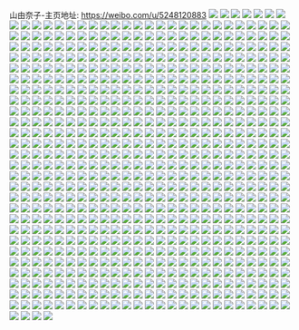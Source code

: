 山由奈子-主页地址: https://weibo.com/u/5248120883 
![](https://wx4.sinaimg.cn/mw2000/005JazZ1ly1h9ky0g93qqj30u0140wji.jpg) 
![](https://wx4.sinaimg.cn/mw2000/005JazZ1ly1h9ky0glgu5j30u014043v.jpg) 
![](https://wx4.sinaimg.cn/mw2000/005JazZ1ly1h9ky0gy01tj30u014043t.jpg) 
![](https://wx4.sinaimg.cn/mw2000/005JazZ1ly1h9ky0h9q0xj30u0140443.jpg) 
![](https://wx4.sinaimg.cn/mw2000/005JazZ1ly1h9ky1g6m5ej30u0140qad.jpg) 
![](https://wx4.sinaimg.cn/mw2000/005JazZ1ly1h9ky0hk5vwj30u01400y1.jpg) 
![](https://wx4.sinaimg.cn/mw2000/005JazZ1ly1h8ucn2ixidj31o02804qp.jpg) 
![](https://wx4.sinaimg.cn/mw2000/005JazZ1ly1h8ucn3jyymj31o02804qp.jpg) 
![](https://wx4.sinaimg.cn/mw2000/005JazZ1ly1h8ucn4jfikj32dc35s1ky.jpg) 
![](https://wx4.sinaimg.cn/mw2000/005JazZ1ly1h8ucn19tj1j31o02807wh.jpg) 
![](https://wx4.sinaimg.cn/mw2000/005JazZ1ly1h7vtlhl1nlj30u0140jzs.jpg) 
![](https://wx4.sinaimg.cn/mw2000/005JazZ1ly1h6veen3gpmj32c02c0u10.jpg) 
![](https://wx4.sinaimg.cn/mw2000/005JazZ1ly1h6veeocngnj31sc1scwjt.jpg) 
![](https://wx4.sinaimg.cn/mw2000/005JazZ1ly1h6veekq58pj32c0391e83.jpg) 
![](https://wx4.sinaimg.cn/mw2000/005JazZ1ly1h6veeox357j3231231qcw.jpg) 
![](https://wx4.sinaimg.cn/mw2000/005JazZ1ly1h6veet490tj32c03407wk.jpg) 
![](https://wx4.sinaimg.cn/mw2000/005JazZ1ly1h6veepehl0j31400u0n17.jpg) 
![](https://wx4.sinaimg.cn/mw2000/005JazZ1ly1h6veepw8tmj31400u00wo.jpg) 
![](https://wx4.sinaimg.cn/mw2000/005JazZ1ly1h6veer61lcj31sc1scnpd.jpg) 
![](https://wx4.sinaimg.cn/mw2000/005JazZ1ly1h6veers7ioj31sc1sc49e.jpg) 
![](https://wx4.sinaimg.cn/mw2000/005JazZ1ly1h61at8m218j30ku0rsjw1.jpg) 
![](https://wx4.sinaimg.cn/mw2000/005JazZ1ly1h61atae998j30ku0rsaem.jpg) 
![](https://wx4.sinaimg.cn/mw2000/005JazZ1ly1h61at2mz1qj30ku0rsmxn.jpg) 
![](https://wx4.sinaimg.cn/mw2000/005JazZ1ly1h61atctoitj30ku0rsq3d.jpg) 
![](https://wx4.sinaimg.cn/mw2000/005JazZ1ly1h5pr3wzgfrj31o0280kjl.jpg) 
![](https://wx4.sinaimg.cn/mw2000/005JazZ1ly1h5pr3v829cj31or1tutta.jpg) 
![](https://wx4.sinaimg.cn/mw2000/005JazZ1ly1h5bvmxr9whj30u01400z7.jpg) 
![](https://wx4.sinaimg.cn/mw2000/005JazZ1ly1h5bvmy6h9nj30u01400yn.jpg) 
![](https://wx4.sinaimg.cn/mw2000/005JazZ1ly1h5bvmyhfx7j30u0140teh.jpg) 
![](https://wx4.sinaimg.cn/mw2000/005JazZ1ly1h5bvmyv5ogj30u0140wky.jpg) 
![](https://wx4.sinaimg.cn/mw2000/005JazZ1ly1h5bvmzcfxvj30u0140dn5.jpg) 
![](https://wx4.sinaimg.cn/mw2000/005JazZ1ly1h5bvmzo6d4j30u0140tfy.jpg) 
![](https://wx4.sinaimg.cn/mw2000/005JazZ1ly1h5bvmzxh43j30u01400z4.jpg) 
![](https://wx4.sinaimg.cn/mw2000/005JazZ1ly1h5bvn08jf8j30u014044l.jpg) 
![](https://wx4.sinaimg.cn/mw2000/005JazZ1ly1h5bvmxd3r6j30u0140ter.jpg) 
![](https://wx4.sinaimg.cn/mw2000/005JazZ1ly1h54mkhkivzj30u0140tib.jpg) 
![](https://wx4.sinaimg.cn/mw2000/005JazZ1ly1h54mkh5wr2j30u014048f.jpg) 
![](https://wx4.sinaimg.cn/mw2000/005JazZ1ly1h54mki4htvj30u0140k1v.jpg) 
![](https://wx4.sinaimg.cn/mw2000/005JazZ1ly1h4ttx88n4jj30ku0rsdne.jpg) 
![](https://wx4.sinaimg.cn/mw2000/005JazZ1ly1h4ttx8k7gzj30ku0rs7bl.jpg) 
![](https://wx4.sinaimg.cn/mw2000/005JazZ1ly1h4ttx8ukauj30ku0rsn4f.jpg) 
![](https://wx4.sinaimg.cn/mw2000/005JazZ1ly1h4ttx97i2kj30ku0rs100.jpg) 
![](https://wx4.sinaimg.cn/mw2000/005JazZ1ly1h42aatrydbj30u0140tjx.jpg) 
![](https://wx4.sinaimg.cn/mw2000/005JazZ1ly1h42aat1w85j30u013s7f1.jpg) 
![](https://wx4.sinaimg.cn/mw2000/005JazZ1ly1h42aaue596j30u013rdt3.jpg) 
![](https://wx4.sinaimg.cn/mw2000/005JazZ1ly1h42aav370cj30u013r17e.jpg) 
![](https://wx4.sinaimg.cn/mw2000/005JazZ1ly1h3mjfpp551j30u0140jwm.jpg) 
![](https://wx4.sinaimg.cn/mw2000/005JazZ1ly1h3mjfq1177j30u0140gqn.jpg) 
![](https://wx4.sinaimg.cn/mw2000/005JazZ1ly1h3mjfqel5vj30u0140tfs.jpg) 
![](https://wx4.sinaimg.cn/mw2000/005JazZ1ly1h3mjfqpvr7j30u0140q9g.jpg) 
![](https://wx4.sinaimg.cn/mw2000/005JazZ1ly1h3mjfr2h4hj30u0140q9t.jpg) 
![](https://wx4.sinaimg.cn/mw2000/005JazZ1ly1h3mjfrg6gij30u01407az.jpg) 
![](https://wx4.sinaimg.cn/mw2000/005JazZ1ly1h3mjfpcwr0j30u0140jy6.jpg) 
![](https://wx4.sinaimg.cn/mw2000/005JazZ1ly1h3mjfrruyej30u0140jxz.jpg) 
![](https://wx4.sinaimg.cn/mw2000/005JazZ1ly1h3mjfs5ww4j30u0140jyx.jpg) 
![](https://wx4.sinaimg.cn/mw2000/005JazZ1ly1h3af5520bqj32c0340kjl.jpg) 
![](https://wx4.sinaimg.cn/mw2000/005JazZ1ly1h3af565ctzj32c0340npd.jpg) 
![](https://wx4.sinaimg.cn/mw2000/005JazZ1ly1h2uf4nb7sgj30wi1fgwmw.jpg) 
![](https://wx4.sinaimg.cn/mw2000/005JazZ1ly1h2uf4m1pvmj30wi1fo119.jpg) 
![](https://wx4.sinaimg.cn/mw2000/005JazZ1ly1h2nxxd8l0vj30u014048e.jpg) 
![](https://wx4.sinaimg.cn/mw2000/005JazZ1ly1h2hdfpi5f3j31o0280kjl.jpg) 
![](https://wx4.sinaimg.cn/mw2000/005JazZ1ly1h2hdft5evsj31o02801kx.jpg) 
![](https://wx4.sinaimg.cn/mw2000/005JazZ1ly1h2hdfl3g5nj31mh24anpd.jpg) 
![](https://wx4.sinaimg.cn/mw2000/005JazZ1ly1h2hdfyup57j31nk22ne81.jpg) 
![](https://wx4.sinaimg.cn/mw2000/005JazZ1ly1h21d1qug2tj328d1xq7wh.jpg) 
![](https://wx4.sinaimg.cn/mw2000/005JazZ1ly1h21d1ru81aj328c1jshdk.jpg) 
![](https://wx4.sinaimg.cn/mw2000/005JazZ1ly1h1svdzb3jwj31o02804qp.jpg) 
![](https://wx4.sinaimg.cn/mw2000/005JazZ1ly1h1svdrxz8ij31o02807wh.jpg) 
![](https://wx4.sinaimg.cn/mw2000/005JazZ1ly1h1svdu7booj31o02807wh.jpg) 
![](https://wx4.sinaimg.cn/mw2000/005JazZ1ly1h1svdtbwogj31o02807wh.jpg) 
![](https://wx4.sinaimg.cn/mw2000/005JazZ1ly1h1svdpz114j31o02807wh.jpg) 
![](https://wx4.sinaimg.cn/mw2000/005JazZ1ly1h1svdvdlwkj31o02807wh.jpg) 
![](https://wx4.sinaimg.cn/mw2000/005JazZ1ly1h1svdwx49tj31o02801kx.jpg) 
![](https://wx4.sinaimg.cn/mw2000/005JazZ1ly1h1svdy7tcgj31o02807wh.jpg) 
![](https://wx4.sinaimg.cn/mw2000/005JazZ1ly1h1sve0ppo2j31o02807wh.jpg) 
![](https://wx4.sinaimg.cn/mw2000/005JazZ1ly1h1r0aolyscj30u0140dos.jpg) 
![](https://wx4.sinaimg.cn/mw2000/005JazZ1ly1h1r0anrbxlj31hc0u0k4f.jpg) 
![](https://wx4.sinaimg.cn/mw2000/005JazZ1ly1h1mdt3tx3oj312t0zjq8w.jpg) 
![](https://wx4.sinaimg.cn/mw2000/005JazZ1ly1h10dkzcgxuj30ku0rsjvt.jpg) 
![](https://wx4.sinaimg.cn/mw2000/005JazZ1ly1h10dkzql5dj30ku0rsn1f.jpg) 
![](https://wx4.sinaimg.cn/mw2000/005JazZ1ly1h10dkyovnvj30ku0rsgq6.jpg) 
![](https://wx4.sinaimg.cn/mw2000/005JazZ1ly1h10dl0bruaj30ku0rsgpr.jpg) 
![](https://wx4.sinaimg.cn/mw2000/005JazZ1ly1h10dl0opjgj30ku0rsjv4.jpg) 
![](https://wx4.sinaimg.cn/mw2000/005JazZ1ly1h10dl12g9jj30ku0rsaec.jpg) 
![](https://wx4.sinaimg.cn/mw2000/005JazZ1ly1h04x239ic5j31400u00w3.jpg) 
![](https://wx4.sinaimg.cn/mw2000/005JazZ1ly1h04x254r46j30u00uogpl.jpg) 
![](https://wx4.sinaimg.cn/mw2000/005JazZ1ly1h04x25f1z6j30u00u0768.jpg) 
![](https://wx4.sinaimg.cn/mw2000/005JazZ1ly1h04x24p6w9j31400u00y8.jpg) 
![](https://wx4.sinaimg.cn/mw2000/005JazZ1ly1h04x25xoigj30u0134q80.jpg) 
![](https://wx4.sinaimg.cn/mw2000/005JazZ1ly1h04x22rlh0j313y0u0450.jpg) 
![](https://wx4.sinaimg.cn/mw2000/005JazZ1ly1gzrc1fih8sj31o02801kx.jpg) 
![](https://wx4.sinaimg.cn/mw2000/005JazZ1ly1gzrc1h32yqj31o02801kx.jpg) 
![](https://wx4.sinaimg.cn/mw2000/005JazZ1ly1gzkh1bgdwsj31o0280b29.jpg) 
![](https://wx4.sinaimg.cn/mw2000/005JazZ1ly1gzczgkbabrj31o0280e81.jpg) 
![](https://wx4.sinaimg.cn/mw2000/005JazZ1ly1gzczglyu9aj31o02807wh.jpg) 
![](https://wx4.sinaimg.cn/mw2000/005JazZ1ly1gzczgn8vbcj31o0280e81.jpg) 
![](https://wx4.sinaimg.cn/mw2000/005JazZ1ly1gzczgpbymuj31o02801ky.jpg) 
![](https://wx4.sinaimg.cn/mw2000/005JazZ1ly1gzczgh80qmj32801o01ky.jpg) 
![](https://wx4.sinaimg.cn/mw2000/005JazZ1ly1gzczgqs471j31o0280e82.jpg) 
![](https://wx4.sinaimg.cn/mw2000/005JazZ1ly1gz9wo8e42vj31o0280b29.jpg) 
![](https://wx4.sinaimg.cn/mw2000/005JazZ1ly1gz6fsv3tdqj32c02c01ky.jpg) 
![](https://wx4.sinaimg.cn/mw2000/005JazZ1ly1gz6fswjphnj31o0280e81.jpg) 
![](https://wx4.sinaimg.cn/mw2000/005JazZ1ly1gz6fsu0qtyj33402c0b2b.jpg) 
![](https://wx4.sinaimg.cn/mw2000/005JazZ1ly1gz6fsxp3jwj32c03401l0.jpg) 
![](https://wx4.sinaimg.cn/mw2000/005JazZ1ly1gz3qik8rr2j31g11xd1kx.jpg) 
![](https://wx4.sinaimg.cn/mw2000/005JazZ1ly1gyy8die8foj30ku0rswn5.jpg) 
![](https://wx4.sinaimg.cn/mw2000/005JazZ1ly1gyy8dinvj6j30ku0rs11i.jpg) 
![](https://wx4.sinaimg.cn/mw2000/005JazZ1ly1gyibsc7tlmj31o01o0njm.jpg) 
![](https://wx4.sinaimg.cn/mw2000/005JazZ1ly1gyibsbcc4bj31o01o0ked.jpg) 
![](https://wx4.sinaimg.cn/mw2000/005JazZ1ly1gycgbsdiygj31o0280e81.jpg) 
![](https://wx4.sinaimg.cn/mw2000/005JazZ1ly1gycgbsyp9qj31o0280e81.jpg) 
![](https://wx4.sinaimg.cn/mw2000/005JazZ1ly1gycgbuvbljj31o0280hdt.jpg) 
![](https://wx4.sinaimg.cn/mw2000/005JazZ1ly1gycgbtm3v7j31o0280e81.jpg) 
![](https://wx4.sinaimg.cn/mw2000/005JazZ1ly1gycgbw4z7uj32c0340x6p.jpg) 
![](https://wx4.sinaimg.cn/mw2000/005JazZ1ly1gycgbu9g5ej31o0280e81.jpg) 
![](https://wx4.sinaimg.cn/mw2000/005JazZ1ly1gxv7kkno92j30u0140qa8.jpg) 
![](https://wx4.sinaimg.cn/mw2000/005JazZ1ly1gxv7klkyh0j30u0140n3v.jpg) 
![](https://wx4.sinaimg.cn/mw2000/005JazZ1ly1gxv7km9l32j30u0140q9j.jpg) 
![](https://wx4.sinaimg.cn/mw2000/005JazZ1ly1gxv7knga8pj30u0140agr.jpg) 
![](https://wx4.sinaimg.cn/mw2000/005JazZ1ly1gxv7koh851j30u0140tf6.jpg) 
![](https://wx4.sinaimg.cn/mw2000/005JazZ1ly1gxv7kptty5j30u0140jyb.jpg) 
![](https://wx4.sinaimg.cn/mw2000/005JazZ1ly1gxv7khpp2aj30u0140jy9.jpg) 
![](https://wx4.sinaimg.cn/mw2000/005JazZ1ly1gxv7kryu43j30u0140tfn.jpg) 
![](https://wx4.sinaimg.cn/mw2000/005JazZ1ly1gxv7ktud8uj30u0140agh.jpg) 
![](https://wx4.sinaimg.cn/mw2000/005JazZ1ly1gxkm4acjsqj30u014046p.jpg) 
![](https://wx4.sinaimg.cn/mw2000/005JazZ1ly1gx4hkwq5xtj30u0140tds.jpg) 
![](https://wx4.sinaimg.cn/mw2000/005JazZ1ly1gwypkg6mvij31o0280hdt.jpg) 
![](https://wx4.sinaimg.cn/mw2000/005JazZ1ly1gwypkbesm8j31o0280kjl.jpg) 
![](https://wx4.sinaimg.cn/mw2000/005JazZ1ly1gwrgam4co2j31o02801bj.jpg) 
![](https://wx4.sinaimg.cn/mw2000/005JazZ1ly1gwllydx58nj31o02807wi.jpg) 
![](https://wx4.sinaimg.cn/mw2000/005JazZ1ly1gwllyfg6k6j31o02807wi.jpg) 
![](https://wx4.sinaimg.cn/mw2000/005JazZ1ly1gwllyh9ytbj31o02807wi.jpg) 
![](https://wx4.sinaimg.cn/mw2000/005JazZ1ly1gwllyipssxj31o0280npd.jpg) 
![](https://wx4.sinaimg.cn/mw2000/005JazZ1ly1gwllyjvjqcj31o0280npd.jpg) 
![](https://wx4.sinaimg.cn/mw2000/005JazZ1ly1gwllycgordj31o0280npd.jpg) 
![](https://wx4.sinaimg.cn/mw2000/005JazZ1ly1gwf381g87kj30u0140n3a.jpg) 
![](https://wx4.sinaimg.cn/mw2000/005JazZ1ly1gwf39cylcej30u00u0wly.jpg) 
![](https://wx4.sinaimg.cn/mw2000/005JazZ1ly1gwb0qnvm5mj30u013y0yy.jpg) 
![](https://wx4.sinaimg.cn/mw2000/005JazZ1ly1gw73a7qu1rj31hc0u0qck.jpg) 
![](https://wx4.sinaimg.cn/mw2000/005JazZ1ly1gw73a8cj1ij31hc0u0wo9.jpg) 
![](https://wx4.sinaimg.cn/mw2000/005JazZ1ly1gw73a9an1sj31hc0u0k11.jpg) 
![](https://wx4.sinaimg.cn/mw2000/005JazZ1ly1gw73a9wv1oj31hc0u0dp3.jpg) 
![](https://wx4.sinaimg.cn/mw2000/005JazZ1ly1gw73a77bamj30u0140q6o.jpg) 
![](https://wx4.sinaimg.cn/mw2000/005JazZ1ly1gw73aakh4ej31hc0u048a.jpg) 
![](https://wx4.sinaimg.cn/mw2000/005JazZ1ly1gw55upzie6j30u00u00ys.jpg) 
![](https://wx4.sinaimg.cn/mw2000/005JazZ1ly1gvzw6em1idj30ku0rsdhi.jpg) 
![](https://wx4.sinaimg.cn/mw2000/005JazZ1ly1gvzw6f3ztkj30ku0rsq4h.jpg) 
![](https://wx4.sinaimg.cn/mw2000/005JazZ1ly1gvzw6fuoxej30u0140dk3.jpg) 
![](https://wx4.sinaimg.cn/mw2000/005JazZ1ly1gvzw6g9m2mj30u0140gsw.jpg) 
![](https://wx4.sinaimg.cn/mw2000/005JazZ1ly1gvzw6gx8a2j30u0140agj.jpg) 
![](https://wx4.sinaimg.cn/mw2000/005JazZ1ly1gvzw6ed9woj30u00yo0yd.jpg) 
![](https://wx4.sinaimg.cn/mw2000/005JazZ1ly1gvxkgk0hegj30u0140thm.jpg) 
![](https://wx4.sinaimg.cn/mw2000/005JazZ1ly1gvxkgkk0joj31400u0qb1.jpg) 
![](https://wx4.sinaimg.cn/mw2000/005JazZ1ly1gvxkglu9zfj31400u0dpa.jpg) 
![](https://wx4.sinaimg.cn/mw2000/005JazZ1ly1gvxkgm9fsuj31400u07cv.jpg) 
![](https://wx4.sinaimg.cn/mw2000/005JazZ1ly1gvxkgjmsxaj31400u0gu4.jpg) 
![](https://wx4.sinaimg.cn/mw2000/005JazZ1ly1gvxkgmmwqgj312g0u0wms.jpg) 
![](https://wx4.sinaimg.cn/mw2000/005JazZ1ly1gvtpj5b5ttj30u0140n1u.jpg) 
![](https://wx4.sinaimg.cn/mw2000/005JazZ1ly1gvtpj5ksxcj30u0140dl4.jpg) 
![](https://wx4.sinaimg.cn/mw2000/005JazZ1ly1gvtpj5vlanj30u0140gta.jpg) 
![](https://wx4.sinaimg.cn/mw2000/005JazZ1ly1gvtpj52e0mj30u0140dm6.jpg) 
![](https://wx4.sinaimg.cn/mw2000/005JazZ1ly1gu2te2a62uj30u014010q.jpg) 
![](https://wx4.sinaimg.cn/mw2000/005JazZ1ly1gtmi4qye2qj33402c0qv7.jpg) 
![](https://wx4.sinaimg.cn/mw2000/005JazZ1ly1gt2a2xt2wtj30u014046n.jpg) 
![](https://wx4.sinaimg.cn/mw2000/005JazZ1ly1gt2a2ymufzj30u0140tgl.jpg) 
![](https://wx4.sinaimg.cn/mw2000/005JazZ1ly1gt2a2zfan6j30u0140jz9.jpg) 
![](https://wx4.sinaimg.cn/mw2000/005JazZ1ly1gt2a2zuym9j30u01407ci.jpg) 
![](https://wx4.sinaimg.cn/mw2000/005JazZ1ly1gt2a2x5kwgj30u0140jzh.jpg) 
![](https://wx4.sinaimg.cn/mw2000/005JazZ1ly1gscrc0dxgwj31nk2137wh.jpg) 
![](https://wx4.sinaimg.cn/mw2000/005JazZ1ly1gpm0usql0hj31o025r7wh.jpg) 
![](https://wx4.sinaimg.cn/mw2000/005JazZ1ly1gpiion68spj30u0140gyh.jpg) 
![](https://wx4.sinaimg.cn/mw2000/005JazZ1ly1gpiiono8pyj30u014twqu.jpg) 
![](https://wx4.sinaimg.cn/mw2000/005JazZ1ly1gpiioogrlzj30u0140aoo.jpg) 
![](https://wx4.sinaimg.cn/mw2000/005JazZ1ly1gpiioovtdpj30u0140ant.jpg) 
![](https://wx4.sinaimg.cn/mw2000/005JazZ1ly1gp19erztm5j31400u04bg.jpg) 
![](https://wx4.sinaimg.cn/mw2000/005JazZ1ly1gp19esioplj31400u04ba.jpg) 
![](https://wx4.sinaimg.cn/mw2000/005JazZ1ly1goktich6vgj32801o0hdu.jpg) 
![](https://wx4.sinaimg.cn/mw2000/005JazZ1ly1goktibny5fj32801o0e82.jpg) 
![](https://wx4.sinaimg.cn/mw2000/005JazZ1ly1goktid3yosj32801o0e82.jpg) 
![](https://wx4.sinaimg.cn/mw2000/005JazZ1ly1gniw2qxveoj32c0340qv6.jpg) 
![](https://wx4.sinaimg.cn/mw2000/005JazZ1ly1gn5jua2c3wj30u019044d.jpg) 
![](https://wx4.sinaimg.cn/mw2000/005JazZ1ly1gn5ju901wsj31900u0qb2.jpg) 
![](https://wx4.sinaimg.cn/mw2000/005JazZ1ly1gn5juapjhuj31900u0gtl.jpg) 
![](https://wx4.sinaimg.cn/mw2000/005JazZ1ly1gn5jub3xv3j31900u0drc.jpg) 
![](https://wx4.sinaimg.cn/mw2000/005JazZ1ly3gmxsx6fn9tj316o1kwkjm.jpg) 
![](https://wx4.sinaimg.cn/mw2000/005JazZ1ly3gmxsx6fhmjj316o1kwnpe.jpg) 
![](https://wx4.sinaimg.cn/mw2000/005JazZ1ly3gmxsx6nf5yj316o1kwnpe.jpg) 
![](https://wx4.sinaimg.cn/mw2000/005JazZ1ly3gmxsx8c3ivj316o1kwu0y.jpg) 
![](https://wx4.sinaimg.cn/mw2000/005JazZ1ly1gmva7hv2yhj31o0280x6p.jpg) 
![](https://wx4.sinaimg.cn/mw2000/005JazZ1ly1gmpx6cp5c2j31o0280hdt.jpg) 
![](https://wx4.sinaimg.cn/mw2000/005JazZ1ly1gmd6alndr3j31o0280u0x.jpg) 
![](https://wx4.sinaimg.cn/mw2000/005JazZ1ly1gm2qfpoko9j32801o0npd.jpg) 
![](https://wx4.sinaimg.cn/mw2000/005JazZ1ly1gm2qfsiu17j32801o01ky.jpg) 
![](https://wx4.sinaimg.cn/mw2000/005JazZ1ly1gm2qfuo3tjj32801o0hdu.jpg) 
![](https://wx4.sinaimg.cn/mw2000/005JazZ1ly1gm2qfxp6sqj32801o07wi.jpg) 
![](https://wx4.sinaimg.cn/mw2000/005JazZ1ly1glz9cahss9j31o02807wi.jpg) 
![](https://wx4.sinaimg.cn/mw2000/005JazZ1gy1gle00sgbwmj30u011sn88.jpg) 
![](https://wx4.sinaimg.cn/mw2000/005JazZ1gy1gl5ykz3w9fj30u013ygs2.jpg) 
![](https://wx4.sinaimg.cn/mw2000/005JazZ1gy1gky4py4e3dj30u00u0dit.jpg) 
![](https://wx4.sinaimg.cn/mw2000/005JazZ1gy1gky4pykgefj30u00u0diu.jpg) 
![](https://wx4.sinaimg.cn/mw2000/005JazZ1ly1gksya5ugqnj3240240ha7.jpg) 
![](https://wx4.sinaimg.cn/mw2000/005JazZ1ly1gkljzhhqxhj31kw16oahm.jpg) 
![](https://wx4.sinaimg.cn/mw2000/005JazZ1ly1gkljzjj3yhj31kw16owr6.jpg) 
![](https://wx4.sinaimg.cn/mw2000/005JazZ1ly1gkljzli57cj31kw16odvf.jpg) 
![](https://wx4.sinaimg.cn/mw2000/005JazZ1ly1gkljzmvmv2j31kw1kwwsm.jpg) 
![](https://wx4.sinaimg.cn/mw2000/005JazZ1ly1gkljznjuzzj316k1kwn9a.jpg) 
![](https://wx4.sinaimg.cn/mw2000/005JazZ1ly1gkljzgdzsnj316k1kwaqd.jpg) 
![](https://wx4.sinaimg.cn/mw2000/005JazZ1ly1gk9ec4p4q8j32bz2c0e81.jpg) 
![](https://wx4.sinaimg.cn/mw2000/005JazZ1ly1gk9ec1yuirj32bz2c0b29.jpg) 
![](https://wx4.sinaimg.cn/mw2000/005JazZ1ly1gk33zwjgzjj31kq2804qp.jpg) 
![](https://wx4.sinaimg.cn/mw2000/005JazZ1ly1gjibfsnkn8j31o01o0nof.jpg) 
![](https://wx4.sinaimg.cn/mw2000/005JazZ1ly1gjfzuiymntj32ac340x6p.jpg) 
![](https://wx4.sinaimg.cn/mw2000/005JazZ1ly1gjfzuspnrhj32ao340npe.jpg) 
![](https://wx4.sinaimg.cn/mw2000/005JazZ1ly1gjfzu8o2amj32ak340qv6.jpg) 
![](https://wx4.sinaimg.cn/mw2000/005JazZ1ly1gjfzuvx31aj31o01o0h5n.jpg) 
![](https://wx4.sinaimg.cn/mw2000/005JazZ1ly1gjd4afuz2rj31o01o07wh.jpg) 
![](https://wx4.sinaimg.cn/mw2000/005JazZ1ly1gjd4ahnzhzj31o01o01kx.jpg) 
![](https://wx4.sinaimg.cn/mw2000/005JazZ1ly1gjd4ae7obcj31lo1loe81.jpg) 
![](https://wx4.sinaimg.cn/mw2000/005JazZ1ly1gjd4ako9vjj31o01o04qp.jpg) 
![](https://wx4.sinaimg.cn/mw2000/005JazZ1ly1gigpcin2byj32801o0b29.jpg) 
![](https://wx4.sinaimg.cn/mw2000/005JazZ1ly1gigpcqrvi5j32c02c01ky.jpg) 
![](https://wx4.sinaimg.cn/mw2000/005JazZ1ly1gigpcflfdbj32801o0hdt.jpg) 
![](https://wx4.sinaimg.cn/mw2000/005JazZ1ly1gigpcmmslcj31400u0jvm.jpg) 
![](https://wx4.sinaimg.cn/mw2000/005JazZ1ly1gigpclqsgoj32801o07wh.jpg) 
![](https://wx4.sinaimg.cn/mw2000/005JazZ1ly1gigpctaq6tj32c02c0k42.jpg) 
![](https://wx4.sinaimg.cn/mw2000/005JazZ1ly1ghyrn9hv39j31o01o01gs.jpg) 
![](https://wx4.sinaimg.cn/mw2000/005JazZ1ly1ghyrniju8yj31o01o0h9s.jpg) 
![](https://wx4.sinaimg.cn/mw2000/005JazZ1ly1ghe4ywpft4j30u0141guh.jpg) 
![](https://wx4.sinaimg.cn/mw2000/005JazZ1ly1ghamselvufj31o0280kjl.jpg) 
![](https://wx4.sinaimg.cn/mw2000/005JazZ1ly1gh06k3r145j30u0140wm6.jpg) 
![](https://wx4.sinaimg.cn/mw2000/005JazZ1ly1gh06k4yfytj31400u0dpv.jpg) 
![](https://wx4.sinaimg.cn/mw2000/005JazZ1ly1ggkgyr6hyij322n3401kx.jpg) 
![](https://wx4.sinaimg.cn/mw2000/005JazZ1ly1ggkgzbw40wj322n3401kx.jpg) 
![](https://wx4.sinaimg.cn/mw2000/005JazZ1ly1ggkgzcpp6kj30u01hcn3x.jpg) 
![](https://wx4.sinaimg.cn/mw2000/005JazZ1ly1ggkgzdf7tgj30u0190wld.jpg) 
![](https://wx4.sinaimg.cn/mw2000/005JazZ1ly1ggjzkmw95kj31o01o04qp.jpg) 
![](https://wx4.sinaimg.cn/mw2000/005JazZ1ly1ggjzksaghmj31o01o07wh.jpg) 
![](https://wx4.sinaimg.cn/mw2000/005JazZ1ly1ggjzkwn49bj31o01o07wh.jpg) 
![](https://wx4.sinaimg.cn/mw2000/005JazZ1ly1ggjzkysflsj31o01o04qp.jpg) 
![](https://wx4.sinaimg.cn/mw2000/005JazZ1ly1ggjllmn9zkj31hc0u0489.jpg) 
![](https://wx4.sinaimg.cn/mw2000/005JazZ1ly1gg8gfnstynj31sg1scb29.jpg) 
![](https://wx4.sinaimg.cn/mw2000/005JazZ1ly1gg8gfskyvfj31sg1sc1kx.jpg) 
![](https://wx4.sinaimg.cn/mw2000/005JazZ1ly1gg5ixu4rmmj30u0140e81.jpg) 
![](https://wx4.sinaimg.cn/mw2000/005JazZ1ly1gfs74xoqc1j32801o0qv5.jpg) 
![](https://wx4.sinaimg.cn/mw2000/005JazZ1ly1gfs74r0zwuj30zk0k00zz.jpg) 
![](https://wx4.sinaimg.cn/mw2000/005JazZ1ly1gfd7c1zdnrj31o0280e81.jpg) 
![](https://wx4.sinaimg.cn/mw2000/005JazZ1ly1geyz58uuxtj31o0280h4i.jpg) 
![](https://wx4.sinaimg.cn/mw2000/005JazZ1ly1gex0f8zyezj32801o07wh.jpg) 
![](https://wx4.sinaimg.cn/mw2000/005JazZ1ly1gevws6lsqhj30ku1121kz.jpg) 
![](https://wx4.sinaimg.cn/mw2000/005JazZ1ly1gevws2me22j30ku1121kz.jpg) 
![](https://wx4.sinaimg.cn/mw2000/005JazZ1ly1genqzqo1xuj32io1w04qq.jpg) 
![](https://wx4.sinaimg.cn/mw2000/005JazZ1ly1gejslw1jddj32801o0qv5.jpg) 
![](https://wx4.sinaimg.cn/mw2000/005JazZ1ly1gejsltlumaj31o01o01kx.jpg) 
![](https://wx4.sinaimg.cn/mw2000/005JazZ1ly1gec2lhb7zyj31o01o04qp.jpg) 
![](https://wx4.sinaimg.cn/mw2000/005JazZ1ly1gec2lc22kcj31o01o04qp.jpg) 
![](https://wx4.sinaimg.cn/mw2000/005JazZ1ly1gdmtuypetcj31o0280kjl.jpg) 
![](https://wx4.sinaimg.cn/mw2000/005JazZ1ly1gde5anibxrj30qo0qojwf.jpg) 
![](https://wx4.sinaimg.cn/mw2000/005JazZ1ly1gd2jujid9nj31o0280e81.jpg) 
![](https://wx4.sinaimg.cn/mw2000/005JazZ1ly1gd2jufrzh0j31o0280b29.jpg) 
![](https://wx4.sinaimg.cn/mw2000/005JazZ1ly1gd2julybbej31o0280e81.jpg) 
![](https://wx4.sinaimg.cn/mw2000/005JazZ1ly1gd2junk248j31o02807wh.jpg) 
![](https://wx4.sinaimg.cn/mw2000/005JazZ1ly1gclsc69xnij31o0280npd.jpg) 
![](https://wx4.sinaimg.cn/mw2000/005JazZ1ly1gclsc8cnd2j31o02807wh.jpg) 
![](https://wx4.sinaimg.cn/mw2000/005JazZ1ly1gcfvw6304qj31o0280h4m.jpg) 
![](https://wx4.sinaimg.cn/mw2000/005JazZ1ly1gcfvw6opwqj31o0280ts0.jpg) 
![](https://wx4.sinaimg.cn/mw2000/005JazZ1ly1gcfvw751jaj31o02807pj.jpg) 
![](https://wx4.sinaimg.cn/mw2000/005JazZ1ly1gcfvw5m9uoj31o02807wh.jpg) 
![](https://wx4.sinaimg.cn/mw2000/005JazZ1ly1gcbg4wu2kgj30jq0im3zm.jpg) 
![](https://wx4.sinaimg.cn/mw2000/005JazZ1ly1gbgpbk1mc8j31o0280b29.jpg) 
![](https://wx4.sinaimg.cn/mw2000/005JazZ1ly1gbgpblq8dzj31o0280b29.jpg) 
![](https://wx4.sinaimg.cn/mw2000/005JazZ1ly1gbgpbnbfjuj31o0280b29.jpg) 
![](https://wx4.sinaimg.cn/mw2000/005JazZ1ly1gbgpboonihj31o02807wh.jpg) 
![](https://wx4.sinaimg.cn/mw2000/005JazZ1ly1gbb62wxxaij30u00ve45i.jpg) 
![](https://wx4.sinaimg.cn/mw2000/005JazZ1ly1gbb63bm1kqj30u00vrjyr.jpg) 
![](https://wx4.sinaimg.cn/mw2000/005JazZ1ly1gbb62ropdpj30u00vwn4a.jpg) 
![](https://wx4.sinaimg.cn/mw2000/005JazZ1ly1gbb63w9qnpj30u00vgtfg.jpg) 
![](https://wx4.sinaimg.cn/mw2000/005JazZ1ly1gb6das8jrqj313y0u0afu.jpg) 
![](https://wx4.sinaimg.cn/mw2000/005JazZ1ly1gb6daoyurij313y0u0tdz.jpg) 
![](https://wx4.sinaimg.cn/mw2000/005JazZ1ly1gb0r6t8n15j30u00u0gr6.jpg) 
![](https://wx4.sinaimg.cn/mw2000/005JazZ1ly1gb0r709mk4j31400u0jw7.jpg) 
![](https://wx4.sinaimg.cn/mw2000/005JazZ1ly1gb0r77ri3tj30u015m15r.jpg) 
![](https://wx4.sinaimg.cn/mw2000/005JazZ1ly1gb0r6pxzjpj31400u043z.jpg) 
![](https://wx4.sinaimg.cn/mw2000/005JazZ1ly1gb0r7dq9ggj30u00u0119.jpg) 
![](https://wx4.sinaimg.cn/mw2000/005JazZ1ly1gb0r6wa41oj30u00u0ter.jpg) 
![](https://wx4.sinaimg.cn/mw2000/005JazZ1ly1gaqex7y4y7j31o01o0nld.jpg) 
![](https://wx4.sinaimg.cn/mw2000/005JazZ1ly1gaqex8bbfmj31o01o0h8o.jpg) 
![](https://wx4.sinaimg.cn/mw2000/005JazZ1ly1gaqex8taowj31o01o0tvn.jpg) 
![](https://wx4.sinaimg.cn/mw2000/005JazZ1ly1gaqex98crpj31o01o0qsh.jpg) 
![](https://wx4.sinaimg.cn/mw2000/005JazZ1ly1gaqexaio41j31o01o0tur.jpg) 
![](https://wx4.sinaimg.cn/mw2000/005JazZ1ly1gaqex9r93oj31o01o0ayn.jpg) 
![](https://wx4.sinaimg.cn/mw2000/005JazZ1ly1gaqex7ely4j31o01o04m3.jpg) 
![](https://wx4.sinaimg.cn/mw2000/005JazZ1ly1gaqexa59usj31o01o0e2z.jpg) 
![](https://wx4.sinaimg.cn/mw2000/005JazZ1ly1gaqexb2glcj31o01o07vf.jpg) 
![](https://wx4.sinaimg.cn/mw2000/005JazZ1ly1gadukgksdjj31o01o0u0x.jpg) 
![](https://wx4.sinaimg.cn/mw2000/005JazZ1ly1gadukhg4o3j31o01o0qv5.jpg) 
![](https://wx4.sinaimg.cn/mw2000/005JazZ1ly1gadukibkynj31o01o0qv5.jpg) 
![](https://wx4.sinaimg.cn/mw2000/005JazZ1ly1gadukj44b4j31o01o0qv5.jpg) 
![](https://wx4.sinaimg.cn/mw2000/005JazZ1ly1gadukk14ooj31o01o0qv5.jpg) 
![](https://wx4.sinaimg.cn/mw2000/005JazZ1ly1gadukkzf5aj31o01o0qv5.jpg) 
![](https://wx4.sinaimg.cn/mw2000/005JazZ1ly1gaduklnh0xj31o01o0b29.jpg) 
![](https://wx4.sinaimg.cn/mw2000/005JazZ1ly1gadukmdik9j31o01o07wh.jpg) 
![](https://wx4.sinaimg.cn/mw2000/005JazZ1ly1gadukn3cgpj31o01o0b29.jpg) 
![](https://wx4.sinaimg.cn/mw2000/005JazZ1ly1ga19i7aaj7j31o027uhdt.jpg) 
![](https://wx4.sinaimg.cn/mw2000/005JazZ1ly1ga19i5tok0j31o027u1kx.jpg) 
![](https://wx4.sinaimg.cn/mw2000/005JazZ1ly1ga19i8f8npj31o027u1kx.jpg) 
![](https://wx4.sinaimg.cn/mw2000/005JazZ1ly1ga19i9hig2j31o027u1kx.jpg) 
![](https://wx4.sinaimg.cn/mw2000/005JazZ1ly1g9g8w76kyfj31go21te81.jpg) 
![](https://wx4.sinaimg.cn/mw2000/005JazZ1ly1g9g8w8kwrwj31o027ux6p.jpg) 
![](https://wx4.sinaimg.cn/mw2000/005JazZ1ly1g9g8w9uxz3j31o027uu0x.jpg) 
![](https://wx4.sinaimg.cn/mw2000/005JazZ1ly1g9g8washfsj31dh1y7b29.jpg) 
![](https://wx4.sinaimg.cn/mw2000/005JazZ1ly1g9g8wc5khnj31iz27unpd.jpg) 
![](https://wx4.sinaimg.cn/mw2000/005JazZ1ly1g9g8wdgp1pj31o027uu0x.jpg) 
![](https://wx4.sinaimg.cn/mw2000/005JazZ1ly1g9g8wg0banj31o027u1ky.jpg) 
![](https://wx4.sinaimg.cn/mw2000/005JazZ1ly1g9g8whjtzkj31o027ukjl.jpg) 
![](https://wx4.sinaimg.cn/mw2000/005JazZ1ly1g9g8wiwx3aj31o027ux6p.jpg) 
![](https://wx4.sinaimg.cn/mw2000/005JazZ1ly1g9g8wk10qjj31o027u7wi.jpg) 
![](https://wx4.sinaimg.cn/mw2000/005JazZ1ly1g9g8wl26r5j31o027u7wi.jpg) 
![](https://wx4.sinaimg.cn/mw2000/005JazZ1ly1g9g8wlsbtxj31o027uqv5.jpg) 
![](https://wx4.sinaimg.cn/mw2000/005JazZ1ly1g96jui1g6xj31o01o0qpx.jpg) 
![](https://wx4.sinaimg.cn/mw2000/005JazZ1ly1g96jucfrwbj31o01o0h8m.jpg) 
![](https://wx4.sinaimg.cn/mw2000/005JazZ1ly1g96jugrhggj31o01o0b0h.jpg) 
![](https://wx4.sinaimg.cn/mw2000/005JazZ1ly1g96jue4j7kj31o01o0nlp.jpg) 
![](https://wx4.sinaimg.cn/mw2000/005JazZ1ly1g96juaxrl3j31o01o0qqf.jpg) 
![](https://wx4.sinaimg.cn/mw2000/005JazZ1ly1g96juf9euzj31o01o04kp.jpg) 
![](https://wx4.sinaimg.cn/mw2000/005JazZ1ly1g8njs1zc6fj31o01o04le.jpg) 
![](https://wx4.sinaimg.cn/mw2000/005JazZ1ly1g8njs2ws9bj31o01o0qok.jpg) 
![](https://wx4.sinaimg.cn/mw2000/005JazZ1ly1g8njs3k0wpj31o01o0tu7.jpg) 
![](https://wx4.sinaimg.cn/mw2000/005JazZ1ly1g8njs45jkjj31o01o0x1u.jpg) 
![](https://wx4.sinaimg.cn/mw2000/005JazZ1ly1g8bo97dgxpj327u1o0b29.jpg) 
![](https://wx4.sinaimg.cn/mw2000/005JazZ1ly1g8bo964yf0j327u1o07wh.jpg) 
![](https://wx4.sinaimg.cn/mw2000/005JazZ1ly1g8bo9kgb6zj327u1o0tub.jpg) 
![](https://wx4.sinaimg.cn/mw2000/005JazZ1ly1g8bo9d9rv6j327u1o0e81.jpg) 
![](https://wx4.sinaimg.cn/mw2000/005JazZ1ly1g8bo9xqqa8j31400u0gqs.jpg) 
![](https://wx4.sinaimg.cn/mw2000/005JazZ1ly1g8bo9qsflyj327u1o0wyu.jpg) 
![](https://wx4.sinaimg.cn/mw2000/005JazZ1ly1g7r7huns07j31o01o04m4.jpg) 
![](https://wx4.sinaimg.cn/mw2000/005JazZ1ly1g7r7hmyx96j31o01o0tx7.jpg) 
![](https://wx4.sinaimg.cn/mw2000/005JazZ1ly1g7r7i4gjh2j31o01o0kdg.jpg) 
![](https://wx4.sinaimg.cn/mw2000/005JazZ1ly1g7r7i7zgsaj31o01o0qsw.jpg) 
![](https://wx4.sinaimg.cn/mw2000/005JazZ1ly1g7r7hzyztaj31o01o0hb8.jpg) 
![](https://wx4.sinaimg.cn/mw2000/005JazZ1ly1g7r7icehoqj31o01o0aws.jpg) 
![](https://wx4.sinaimg.cn/mw2000/005JazZ1ly1g6z57yvoowj31o01o01kx.jpg) 
![](https://wx4.sinaimg.cn/mw2000/005JazZ1ly1g6z57zb015j31o01o04qp.jpg) 
![](https://wx4.sinaimg.cn/mw2000/005JazZ1ly1g6qn2vlx3tj32c02c0npd.jpg) 
![](https://wx4.sinaimg.cn/mw2000/005JazZ1ly1g62vup9jf7j30ku48rhdt.jpg) 
![](https://wx4.sinaimg.cn/mw2000/005JazZ1ly1g62vuomskij30ku48r7wh.jpg) 
![](https://wx4.sinaimg.cn/mw2000/005JazZ1ly1g62vuqpxi4j30ku3wkb29.jpg) 
![](https://wx4.sinaimg.cn/mw2000/005JazZ1ly1g62vuratx3j30ku4v8hdt.jpg) 
![](https://wx4.sinaimg.cn/mw2000/005JazZ1ly1g62vus8x8nj30ku4ujx6p.jpg) 
![](https://wx4.sinaimg.cn/mw2000/005JazZ1ly1g62vuszdtnj30ku3wkkjl.jpg) 
![](https://wx4.sinaimg.cn/mw2000/005JazZ1ly1g62vutiussj30ku3wk4qp.jpg) 
![](https://wx4.sinaimg.cn/mw2000/005JazZ1ly1g62vuu602yj30ku3wkkjl.jpg) 
![](https://wx4.sinaimg.cn/mw2000/005JazZ1ly1g62vuvlr1yj30ku5sikjl.jpg) 
![](https://wx4.sinaimg.cn/mw2000/005JazZ1ly1g5m9j56mr2j30u00u0jxi.jpg) 
![](https://wx4.sinaimg.cn/mw2000/005JazZ1ly1g5m9j4va0sj30u013xzsq.jpg) 
![](https://wx4.sinaimg.cn/mw2000/005JazZ1ly1g5k1ct4juzj32c02c04qq.jpg) 
![](https://wx4.sinaimg.cn/mw2000/005JazZ1ly1g5k1ctlu7aj31o01o0tzt.jpg) 
![](https://wx4.sinaimg.cn/mw2000/005JazZ1ly1g57h7shchtj32c02c0hdt.jpg) 
![](https://wx4.sinaimg.cn/mw2000/005JazZ1ly1g4vr38lpf0j327u1o0kjl.jpg) 
![](https://wx4.sinaimg.cn/mw2000/005JazZ1ly1g4vr39wjvqj327u1o0npd.jpg) 
![](https://wx4.sinaimg.cn/mw2000/005JazZ1ly1g4vr3b40moj327u1o0kjl.jpg) 
![](https://wx4.sinaimg.cn/mw2000/005JazZ1ly1g4vr3cfhhnj32yo1o07wi.jpg) 
![](https://wx4.sinaimg.cn/mw2000/005JazZ1ly1g4vr372nl0j32yo1o0e82.jpg) 
![](https://wx4.sinaimg.cn/mw2000/005JazZ1ly1g4vr3dlythj327u1o0kjl.jpg) 
![](https://wx4.sinaimg.cn/mw2000/005JazZ1ly1g4mhwsnmalj32c02c0hdt.jpg) 
![](https://wx4.sinaimg.cn/mw2000/005JazZ1ly1g4mhwajyjcj32c02c0asn.jpg) 
![](https://wx4.sinaimg.cn/mw2000/005JazZ1ly1g4mhwtuq09j32c02c07jd.jpg) 
![](https://wx4.sinaimg.cn/mw2000/005JazZ1ly1g4jahhxmisj31400u0gq3.jpg) 
![](https://wx4.sinaimg.cn/mw2000/005JazZ1ly1g4jahi7ebej31400u0wo4.jpg) 
![](https://wx4.sinaimg.cn/mw2000/005JazZ1ly1g4jahif94nj30u014078x.jpg) 
![](https://wx4.sinaimg.cn/mw2000/005JazZ1ly1g4jahivrphj31o01o07wh.jpg) 
![](https://wx4.sinaimg.cn/mw2000/005JazZ1ly1g4jahjmaanj327u1o0e81.jpg) 
![](https://wx4.sinaimg.cn/mw2000/005JazZ1ly1g4jahk67c7j327u1o0kjl.jpg) 
![](https://wx4.sinaimg.cn/mw2000/005JazZ1ly1g4jahhmq3sj31400u0jvh.jpg) 
![](https://wx4.sinaimg.cn/mw2000/005JazZ1ly1g4jahkt0ubj31o027ub29.jpg) 
![](https://wx4.sinaimg.cn/mw2000/005JazZ1ly1g4jahm4nn3j32io1w07wh.jpg) 
![](https://wx4.sinaimg.cn/mw2000/005JazZ1ly1g4cex4yec9j32o02q5e82.jpg) 
![](https://wx4.sinaimg.cn/mw2000/005JazZ1ly1g47vf1xy7bj31o01o04qp.jpg) 
![](https://wx4.sinaimg.cn/mw2000/005JazZ1ly1g47vf37kyvj31o01o04qp.jpg) 
![](https://wx4.sinaimg.cn/mw2000/005JazZ1ly1g47vf4lgtmj31o01o0hdt.jpg) 
![](https://wx4.sinaimg.cn/mw2000/005JazZ1ly1g47vf0cw3hj31o01o01kx.jpg) 
![](https://wx4.sinaimg.cn/mw2000/005JazZ1ly1g3vrnqork3j31o027u7wh.jpg) 
![](https://wx4.sinaimg.cn/mw2000/005JazZ1ly1g3vrnszcqlj31o027u4qp.jpg) 
![](https://wx4.sinaimg.cn/mw2000/005JazZ1ly1g3vrnrslfxj31o027u7wh.jpg) 
![](https://wx4.sinaimg.cn/mw2000/005JazZ1ly1g3vrnpcc10j31o027uu01.jpg) 
![](https://wx4.sinaimg.cn/mw2000/005JazZ1ly1g3vrnthqwaj313k0qrjyw.jpg) 
![](https://wx4.sinaimg.cn/mw2000/005JazZ1ly1g3vrnui797j31o027u1kx.jpg) 
![](https://wx4.sinaimg.cn/mw2000/005JazZ1ly1g3o8gjnw8yj31o01o04cy.jpg) 
![](https://wx4.sinaimg.cn/mw2000/005JazZ1ly1g3o8gj0igqj31o01o0gzr.jpg) 
![](https://wx4.sinaimg.cn/mw2000/005JazZ1ly1g3o8gkk140j31o01o0qh2.jpg) 
![](https://wx4.sinaimg.cn/mw2000/005JazZ1ly1g3jkjijx1hj313y0u0498.jpg) 
![](https://wx4.sinaimg.cn/mw2000/005JazZ1ly1g3jkjjnvy6j30u013ytfo.jpg) 
![](https://wx4.sinaimg.cn/mw2000/005JazZ1ly1g3jkjks7z3j30u013ywmg.jpg) 
![](https://wx4.sinaimg.cn/mw2000/005JazZ1ly1g3jkjh377zj30u013yqef.jpg) 
![](https://wx4.sinaimg.cn/mw2000/005JazZ1ly1g3jkjlx7esj30u013yn4n.jpg) 
![](https://wx4.sinaimg.cn/mw2000/005JazZ1ly1g3jkjn8xz5j30u00zon66.jpg) 
![](https://wx4.sinaimg.cn/mw2000/005JazZ1ly1g3gvdpq1s8j32c02dinpd.jpg) 
![](https://wx4.sinaimg.cn/mw2000/005JazZ1ly1g3gvdoipl6j32c02c0hdt.jpg) 
![](https://wx4.sinaimg.cn/mw2000/005JazZ1ly1g3bedmt3bfj32ds1sg4qp.jpg) 
![](https://wx4.sinaimg.cn/mw2000/005JazZ1ly1g37w9dsiv6j32ds1sg7wh.jpg) 
![](https://wx4.sinaimg.cn/mw2000/005JazZ1ly1g3309uflolj31sg1sg4n5.jpg) 
![](https://wx4.sinaimg.cn/mw2000/005JazZ1ly1g3309pbl3jj31sg1sghap.jpg) 
![](https://wx4.sinaimg.cn/mw2000/005JazZ1ly1g31qds46lij31sg1sgki5.jpg) 
![](https://wx4.sinaimg.cn/mw2000/005JazZ1ly1g3309z46b3j31sg1sgkh5.jpg) 
![](https://wx4.sinaimg.cn/mw2000/005JazZ1ly1g2wbf3v56sj31sg2dsthq.jpg) 
![](https://wx4.sinaimg.cn/mw2000/005JazZ1ly1g2wbf4pr6wj31sg2ds12v.jpg) 
![](https://wx4.sinaimg.cn/mw2000/005JazZ1ly1g2wbf5tvifj33402c0h26.jpg) 
![](https://wx4.sinaimg.cn/mw2000/005JazZ1ly1g2wbf787cij33402c0nca.jpg) 
![](https://wx4.sinaimg.cn/mw2000/005JazZ1ly1g2riguwz06j32c03401ky.jpg) 
![](https://wx4.sinaimg.cn/mw2000/005JazZ1ly1g2rigwqchdj31400u0tln.jpg) 
![](https://wx4.sinaimg.cn/mw2000/005JazZ1ly1g2ngcvpzgij31sg1sc7wh.jpg) 
![](https://wx4.sinaimg.cn/mw2000/005JazZ1ly1g2ngcua9mdj31sg1sc4qp.jpg) 
![](https://wx4.sinaimg.cn/mw2000/005JazZ1ly1g2ngcwlz30j327u1o0qv5.jpg) 
![](https://wx4.sinaimg.cn/mw2000/005JazZ1ly1g2gdkrujk4j31sg1sc4qp.jpg) 
![](https://wx4.sinaimg.cn/mw2000/005JazZ1ly1g2gdlt8fk8j31sg1sc4qp.jpg) 
![](https://wx4.sinaimg.cn/mw2000/005JazZ1ly1g2gdlx6u8aj31sg1sc4qp.jpg) 
![](https://wx4.sinaimg.cn/mw2000/005JazZ1ly1g2gdm154mvj31sg1sc1kx.jpg) 
![](https://wx4.sinaimg.cn/mw2000/005JazZ1ly1g2gdm3zbv8j31sg1sgtud.jpg) 
![](https://wx4.sinaimg.cn/mw2000/005JazZ1ly1g2gdkno5l3j31o01yq1kx.jpg) 
![](https://wx4.sinaimg.cn/mw2000/005JazZ1ly1g2bt2x33ikj32c02mb4qq.jpg) 
![](https://wx4.sinaimg.cn/mw2000/005JazZ1ly1g2bt2djdshj32c03401ky.jpg) 
![](https://wx4.sinaimg.cn/mw2000/005JazZ1ly1g2bt38wdhej32c03401ky.jpg) 
![](https://wx4.sinaimg.cn/mw2000/005JazZ1ly1g28f6g9d5ij32ds1sgnpd.jpg) 
![](https://wx4.sinaimg.cn/mw2000/005JazZ1ly1g28f6hdm30j32ds1sgkjl.jpg) 
![](https://wx4.sinaimg.cn/mw2000/005JazZ1ly1g24w7v2gb7j31sg2ds1l0.jpg) 
![](https://wx4.sinaimg.cn/mw2000/005JazZ1ly1g24w8bit8lj31sg2dsb2c.jpg) 
![](https://wx4.sinaimg.cn/mw2000/005JazZ1ly1g24w8yxv8lj30ku1120x2.jpg) 
![](https://wx4.sinaimg.cn/mw2000/005JazZ1ly1g1z5pd481yj32o02o04qq.jpg) 
![](https://wx4.sinaimg.cn/mw2000/005JazZ1ly1g1z5p9k2zoj32o02o0npj.jpg) 
![](https://wx4.sinaimg.cn/mw2000/005JazZ1ly1g1z5pgkkp8j32io2iohdu.jpg) 
![](https://wx4.sinaimg.cn/mw2000/005JazZ1ly1g1z5q70clmj32io2iou12.jpg) 
![](https://wx4.sinaimg.cn/mw2000/005JazZ1ly1g1ryzlwi1sj31sg2ds4qu.jpg) 
![](https://wx4.sinaimg.cn/mw2000/005JazZ1ly1g1ryzo9y3pj32yo1o0u12.jpg) 
![](https://wx4.sinaimg.cn/mw2000/005JazZ1ly1g1ryzq8o9nj31sg2ds1l0.jpg) 
![](https://wx4.sinaimg.cn/mw2000/005JazZ1ly1g1ryzqujb5j30u0140gsf.jpg) 
![](https://wx4.sinaimg.cn/mw2000/005JazZ1ly1g1ryzrzgzij31sg2dsu11.jpg) 
![](https://wx4.sinaimg.cn/mw2000/005JazZ1ly1g1ryzskj3oj31400u0aed.jpg) 
![](https://wx4.sinaimg.cn/mw2000/005JazZ1ly1g1ryzstm6uj31400u0793.jpg) 
![](https://wx4.sinaimg.cn/mw2000/005JazZ1ly1g1ryzt0ebyj31400u0wjh.jpg) 
![](https://wx4.sinaimg.cn/mw2000/005JazZ1ly1g1ryzjxbspj30m80gowfm.jpg) 
![](https://wx4.sinaimg.cn/mw2000/005JazZ1ly1g1njoi52szj31sg1sckjo.jpg) 
![](https://wx4.sinaimg.cn/mw2000/005JazZ1ly1g1nk7n59xrj31sg1sc7wk.jpg) 
![](https://wx4.sinaimg.cn/mw2000/005JazZ1ly1g1nk7vxrjuj31sg1schdw.jpg) 
![](https://wx4.sinaimg.cn/mw2000/005JazZ1ly1g1nk87kep1j31sg1scb2c.jpg) 
![](https://wx4.sinaimg.cn/mw2000/005JazZ1ly1g1nk8eeb81j31sg1scu10.jpg) 
![](https://wx4.sinaimg.cn/mw2000/005JazZ1ly1g1nk8z2rbvj31sg1sc4qs.jpg) 
![](https://wx4.sinaimg.cn/mw2000/005JazZ1ly1g1nk9m2frdj31sg1schdw.jpg) 
![](https://wx4.sinaimg.cn/mw2000/005JazZ1ly1g1nka58072j31sg1schdw.jpg) 
![](https://wx4.sinaimg.cn/mw2000/005JazZ1ly1g1nk7adpymj31sg1schdw.jpg) 
![](https://wx4.sinaimg.cn/mw2000/005JazZ1ly1g1jnvdzmjvj31sg1scb2b.jpg) 
![](https://wx4.sinaimg.cn/mw2000/005JazZ1ly1g1jnvjgp2mj31sg1sc4qs.jpg) 
![](https://wx4.sinaimg.cn/mw2000/005JazZ1ly1g1jnvo7r6cj31sg1scb2c.jpg) 
![](https://wx4.sinaimg.cn/mw2000/005JazZ1ly1g1jnvrphbgj31sg1sce84.jpg) 
![](https://wx4.sinaimg.cn/mw2000/005JazZ1ly1g1jnvwskxqj31sg1scqv7.jpg) 
![](https://wx4.sinaimg.cn/mw2000/005JazZ1ly1g1jnwlx4edj31sg1sce83.jpg) 
![](https://wx4.sinaimg.cn/mw2000/005JazZ1ly1g1erkytxwkj30u20u0tew.jpg) 
![](https://wx4.sinaimg.cn/mw2000/005JazZ1ly1g1erkzpitpj30u20u0q91.jpg) 
![](https://wx4.sinaimg.cn/mw2000/005JazZ1ly1g1erkxyve6j30u20u0wkw.jpg) 
![](https://wx4.sinaimg.cn/mw2000/005JazZ1ly1g1erl0myrzj30u20u00ym.jpg) 
![](https://wx4.sinaimg.cn/mw2000/005JazZ1ly1g1erl1lchsj30u20u079m.jpg) 
![](https://wx4.sinaimg.cn/mw2000/005JazZ1ly1g1erl2kxgij30u20u0afa.jpg) 
![](https://wx4.sinaimg.cn/mw2000/005JazZ1ly1g1erl3hvoyj30u20u0tf2.jpg) 
![](https://wx4.sinaimg.cn/mw2000/005JazZ1ly1g1b97qp9amj313y0u0dq6.jpg) 
![](https://wx4.sinaimg.cn/mw2000/005JazZ1ly1g1b973mmqpj313y0u0gvo.jpg) 
![](https://wx4.sinaimg.cn/mw2000/005JazZ1ly1g17vsgdgapj31400u0abp.jpg) 
![](https://wx4.sinaimg.cn/mw2000/005JazZ1ly1g17vsgsn8uj30u0140tjc.jpg) 
![](https://wx4.sinaimg.cn/mw2000/005JazZ1ly1g17vsg46o9j30u014047b.jpg) 
![](https://wx4.sinaimg.cn/mw2000/005JazZ1ly1g17vshc7ctj30u014046m.jpg) 
![](https://wx4.sinaimg.cn/mw2000/005JazZ1ly1g17vslwnv9j30u01407bo.jpg) 
![](https://wx4.sinaimg.cn/mw2000/005JazZ1ly1g17vsr3pabj30u013ygwg.jpg) 
![](https://wx4.sinaimg.cn/mw2000/005JazZ1ly1g0rwka8utjj31hf1hfnpe.jpg) 
![](https://wx4.sinaimg.cn/mw2000/005JazZ1ly1g0rwk8iebuj31hf1hf4qq.jpg) 
![](https://wx4.sinaimg.cn/mw2000/005JazZ1ly1g0rwkc07apj31hf1hf4qq.jpg) 
![](https://wx4.sinaimg.cn/mw2000/005JazZ1ly1g0rwkdygrrj31hf1hfkjm.jpg) 
![](https://wx4.sinaimg.cn/mw2000/005JazZ1ly1g0gmo949waj31sg1scx6s.jpg) 
![](https://wx4.sinaimg.cn/mw2000/005JazZ1ly1g0gmoar8zmj31sg1scu10.jpg) 
![](https://wx4.sinaimg.cn/mw2000/005JazZ1ly1g0gmocakk4j31sg1sc1l1.jpg) 
![](https://wx4.sinaimg.cn/mw2000/005JazZ1ly1g0gmodycsaj31sg1scx6s.jpg) 
![](https://wx4.sinaimg.cn/mw2000/005JazZ1ly1g0gmoffcmvj31sg1scqv8.jpg) 
![](https://wx4.sinaimg.cn/mw2000/005JazZ1ly1g0gmogupxzj31sg1scqv8.jpg) 
![](https://wx4.sinaimg.cn/mw2000/005JazZ1ly1g0gmoiqocmj31sg1scnpg.jpg) 
![](https://wx4.sinaimg.cn/mw2000/005JazZ1ly1g0csm3siavj32c0340e86.jpg) 
![](https://wx4.sinaimg.cn/mw2000/005JazZ1ly1g0cskxdjxzj32c02c0qv5.jpg) 
![](https://wx4.sinaimg.cn/mw2000/005JazZ1ly1g0arjfyx3nj31o01o0x6q.jpg) 
![](https://wx4.sinaimg.cn/mw2000/005JazZ1ly1g0arjjh242j31o01o0e83.jpg) 
![](https://wx4.sinaimg.cn/mw2000/005JazZ1ly1g0arjm24dkj31o01o0e83.jpg) 
![](https://wx4.sinaimg.cn/mw2000/005JazZ1ly1g0arjnui5jj31o01o0u0y.jpg) 
![](https://wx4.sinaimg.cn/mw2000/005JazZ1ly1g0arjpk7m7j31o01o0x6q.jpg) 
![](https://wx4.sinaimg.cn/mw2000/005JazZ1ly1g0arjrao7xj31o01o07wj.jpg) 
![](https://wx4.sinaimg.cn/mw2000/005JazZ1ly1g0aga55n6sj30s80k0mzl.jpg) 
![](https://wx4.sinaimg.cn/mw2000/005JazZ1ly1g0aga4fjh8j30k00zk0uk.jpg) 
![](https://wx4.sinaimg.cn/mw2000/005JazZ1ly1g0agabcxvaj31sg2dsnpi.jpg) 
![](https://wx4.sinaimg.cn/mw2000/005JazZ1ly1g0agb3i4p7j31sg2ds4qu.jpg) 
![](https://wx4.sinaimg.cn/mw2000/005JazZ1ly1g0agbbhzmjj31sg2dse86.jpg) 
![](https://wx4.sinaimg.cn/mw2000/005JazZ1ly1g0agbeaokej32c02c04qq.jpg) 
![](https://wx4.sinaimg.cn/mw2000/005JazZ1ly1fz5x0ycfosj31o01o0npe.jpg) 
![](https://wx4.sinaimg.cn/mw2000/005JazZ1ly1fz5x0z6c08j31o01o0npe.jpg) 
![](https://wx4.sinaimg.cn/mw2000/005JazZ1ly1fz5x100qbpj31o01o07wi.jpg) 
![](https://wx4.sinaimg.cn/mw2000/005JazZ1ly1fz5x13wr16j32ds1sgu0z.jpg) 
![](https://wx4.sinaimg.cn/mw2000/005JazZ1ly1fz5x14l0f6j31o01o07ow.jpg) 
![](https://wx4.sinaimg.cn/mw2000/005JazZ1ly1fz5x12i1vbj32ds1sge83.jpg) 
![](https://wx4.sinaimg.cn/mw2000/005JazZ1ly1fz5x10rxyqj31o01o0e82.jpg) 
![](https://wx4.sinaimg.cn/mw2000/005JazZ1ly1fz5x11lnlgj32c02c0qv5.jpg) 
![](https://wx4.sinaimg.cn/mw2000/005JazZ1ly1fz5x0xg51hj31o01o0npe.jpg) 
![](https://wx4.sinaimg.cn/mw2000/005JazZ1ly1fyvz23k7pkj30qo0qo0y3.jpg) 
![](https://wx4.sinaimg.cn/mw2000/005JazZ1ly1fyvz23yr6zj30qo0qowk4.jpg) 
![](https://wx4.sinaimg.cn/mw2000/005JazZ1ly1fyvz24eouej30qo0zitgm.jpg) 
![](https://wx4.sinaimg.cn/mw2000/005JazZ1ly1fyvz24vdidj30qq0qo0zx.jpg) 
![](https://wx4.sinaimg.cn/mw2000/005JazZ1ly1fyvz25kf0sj30qq0qo7ax.jpg) 
![](https://wx4.sinaimg.cn/mw2000/005JazZ1ly1fyvz231mifj30qq0qo451.jpg) 
![](https://wx4.sinaimg.cn/mw2000/005JazZ1ly1fyshiv91a9j30qo0zk7b0.jpg) 
![](https://wx4.sinaimg.cn/mw2000/005JazZ1ly1fyshiwblwjj30qo0zk459.jpg) 
![](https://wx4.sinaimg.cn/mw2000/005JazZ1ly1fyshiy486sj30qo0zkwlb.jpg) 
![](https://wx4.sinaimg.cn/mw2000/005JazZ1ly1fyshiu8o6nj30qo0zk42f.jpg) 
![](https://wx4.sinaimg.cn/mw2000/005JazZ1ly1fyshj1qtizj30qo0zkjze.jpg) 
![](https://wx4.sinaimg.cn/mw2000/005JazZ1ly1fyshix2cerj30qo0zk78q.jpg) 
![](https://wx4.sinaimg.cn/mw2000/005JazZ1ly1fyshiyzx7mj30qo0zkdlk.jpg) 
![](https://wx4.sinaimg.cn/mw2000/005JazZ1ly1fyshizrj0oj30qo0zk0x3.jpg) 
![](https://wx4.sinaimg.cn/mw2000/005JazZ1ly1fyshj0iu2tj30qo0zkdks.jpg) 
![](https://wx4.sinaimg.cn/mw2000/005JazZ1ly1fyow6hlm74j30qq0qodk8.jpg) 
![](https://wx4.sinaimg.cn/mw2000/005JazZ1ly1fyow6hx2c1j30qq0qowjj.jpg) 
![](https://wx4.sinaimg.cn/mw2000/005JazZ1ly1fyow6i7x9qj30qq0qon27.jpg) 
![](https://wx4.sinaimg.cn/mw2000/005JazZ1ly1fyow6ijb1aj30qq0qojwe.jpg) 
![](https://wx4.sinaimg.cn/mw2000/005JazZ1ly1fyow6hfx5xj30qq0qo0xe.jpg) 
![](https://wx4.sinaimg.cn/mw2000/005JazZ1ly1fyow6ipmm0j30qq0qojwa.jpg) 
![](https://wx4.sinaimg.cn/mw2000/005JazZ1ly1fyow6iy2c6j30qq0qoaf6.jpg) 
![](https://wx4.sinaimg.cn/mw2000/005JazZ1ly1fyow6j6fzgj30qq0qo436.jpg) 
![](https://wx4.sinaimg.cn/mw2000/005JazZ1ly1fyow6jfwpuj30qq0qoaek.jpg) 
![](https://wx4.sinaimg.cn/mw2000/005JazZ1ly1fynuroh228j30qq0qoafv.jpg) 
![](https://wx4.sinaimg.cn/mw2000/005JazZ1ly1fynuroui4mj30qq0qo7bl.jpg) 
![](https://wx4.sinaimg.cn/mw2000/005JazZ1ly1fynurpf0zfj30qq0qo454.jpg) 
![](https://wx4.sinaimg.cn/mw2000/005JazZ1ly1fynurpopukj30qq0qoafw.jpg) 
![](https://wx4.sinaimg.cn/mw2000/005JazZ1ly1fynuro73aoj30qq0qoagk.jpg) 
![](https://wx4.sinaimg.cn/mw2000/005JazZ1ly1fynurq6yoqj30qq0qowkg.jpg) 
![](https://wx4.sinaimg.cn/mw2000/005JazZ1ly1fy7b04vow2j31o01o0hdu.jpg) 
![](https://wx4.sinaimg.cn/mw2000/005JazZ1ly1fy7b07peujj31o01o0x6p.jpg) 
![](https://wx4.sinaimg.cn/mw2000/005JazZ1ly1fy7azzhr4hj31sg1sc1l0.jpg) 
![](https://wx4.sinaimg.cn/mw2000/005JazZ1ly1fy7b0dwwxij31sg1sce84.jpg) 
![](https://wx4.sinaimg.cn/mw2000/005JazZ1ly1fxx07rwid3j31sg1sckjn.jpg) 
![](https://wx4.sinaimg.cn/mw2000/005JazZ1ly1fxx08dyquzj31sg1sc7wj.jpg) 
![](https://wx4.sinaimg.cn/mw2000/005JazZ1ly1fxx07fnsjij31sg1scqv7.jpg) 
![](https://wx4.sinaimg.cn/mw2000/005JazZ1ly1fxsk07fm0qj31sg2dsu12.jpg) 
![](https://wx4.sinaimg.cn/mw2000/005JazZ1ly1fxsk0u8ujzj31sg2dsnpi.jpg) 
![](https://wx4.sinaimg.cn/mw2000/005JazZ1ly1fxsk1iekvzj31sg2dsqva.jpg) 
![](https://wx4.sinaimg.cn/mw2000/005JazZ1ly1fxsk28gkg3j31sg2dsu12.jpg) 
![](https://wx4.sinaimg.cn/mw2000/005JazZ1ly1fxsk83i1k2j31400u0h1e.jpg) 
![](https://wx4.sinaimg.cn/mw2000/005JazZ1ly1fxsk2yhme8j31sg2ds4qv.jpg) 
![](https://wx4.sinaimg.cn/mw2000/005JazZ1ly1fxsk3o4drqj31sg2ds1l3.jpg) 
![](https://wx4.sinaimg.cn/mw2000/005JazZ1ly1fxsk817nubj31400u0tn7.jpg) 
![](https://wx4.sinaimg.cn/mw2000/005JazZ1ly1fxsjzi07mwj31sg2ds4qv.jpg) 
![](https://wx4.sinaimg.cn/mw2000/005JazZ1ly1fx22mfs4w4j31sg2dse86.jpg) 
![](https://wx4.sinaimg.cn/mw2000/005JazZ1ly1fx22mhz32jj31sg2ds4qu.jpg) 
![](https://wx4.sinaimg.cn/mw2000/005JazZ1ly1fx22mk3r9aj31sg2dsqva.jpg) 
![](https://wx4.sinaimg.cn/mw2000/005JazZ1ly1fx22mmma9nj31sg2ds1l3.jpg) 
![](https://wx4.sinaimg.cn/mw2000/005JazZ1ly1fwzr9wpcvrj31sg2dsb2f.jpg) 
![](https://wx4.sinaimg.cn/mw2000/005JazZ1ly1fwzra260dkj32yo1o0kjr.jpg) 
![](https://wx4.sinaimg.cn/mw2000/005JazZ1ly1fvuwvn0zgej31z41hf7wj.jpg) 
![](https://wx4.sinaimg.cn/mw2000/005JazZ1ly1fvuwvj5f6jj30qo0k0dsu.jpg) 
![](https://wx4.sinaimg.cn/mw2000/005JazZ1ly1fvqd7yjpt5j30u0140k9d.jpg) 
![](https://wx4.sinaimg.cn/mw2000/005JazZ1ly1fvqd7zr337j30u0140nft.jpg) 
![](https://wx4.sinaimg.cn/mw2000/005JazZ1ly1fvqd80mtyoj30u0140tr4.jpg) 
![](https://wx4.sinaimg.cn/mw2000/005JazZ1ly1fvqd7xtjdnj30u0140gow.jpg) 
![](https://wx4.sinaimg.cn/mw2000/005JazZ1ly1fvqd8100g0j30u014076u.jpg) 
![](https://wx4.sinaimg.cn/mw2000/005JazZ1ly1fvqd81qnkdj30u01407n3.jpg) 
![](https://wx4.sinaimg.cn/mw2000/005JazZ1ly1fvektamt1aj31sg2dsx6t.jpg) 
![](https://wx4.sinaimg.cn/mw2000/005JazZ1ly1fv7stv083cj31w02io7wn.jpg) 
![](https://wx4.sinaimg.cn/mw2000/005JazZ1ly1fv7sthsn1oj32c0340hdz.jpg) 
![](https://wx4.sinaimg.cn/mw2000/005JazZ1ly1fv7stw8lwcj30qo0zk79z.jpg) 
![](https://wx4.sinaimg.cn/mw2000/005JazZ1ly1fv7su4hd04j31pe226qv9.jpg) 
![](https://wx4.sinaimg.cn/mw2000/005JazZ1ly1fv7sua027pj31u727fe86.jpg) 
![](https://wx4.sinaimg.cn/mw2000/005JazZ1ly1fv4m0a43etj31vv2iox6u.jpg) 
![](https://wx4.sinaimg.cn/mw2000/005JazZ1ly1fv4m0zci1ij31vv2iob2f.jpg) 
![](https://wx4.sinaimg.cn/mw2000/005JazZ1ly1fv4lzkz8ogj32bu340kjt.jpg) 
![](https://wx4.sinaimg.cn/mw2000/005JazZ1ly1fv4m13s9xij318x1o04nd.jpg) 
![](https://wx4.sinaimg.cn/mw2000/005JazZ1ly1ftf9bhe95ij30qo0zk46i.jpg) 
![](https://wx4.sinaimg.cn/mw2000/005JazZ1ly1ftf9bhy1kdj30zk0qoqbc.jpg) 
![](https://wx4.sinaimg.cn/mw2000/005JazZ1ly1ftf9bidrguj30qo0zkjz0.jpg) 
![](https://wx4.sinaimg.cn/mw2000/005JazZ1ly1ftf9bt1kj9j31sg2ds4qv.jpg) 
![](https://wx4.sinaimg.cn/mw2000/005JazZ1ly1ftf9bgtkwsj30qo0zkb29.jpg) 
![](https://wx4.sinaimg.cn/mw2000/005JazZ1ly1ftf9c02h18j31sg2ds1l4.jpg) 
![](https://wx4.sinaimg.cn/mw2000/005JazZ1ly1ftcv0ttb5yj30ku1124qr.jpg) 
![](https://wx4.sinaimg.cn/mw2000/005JazZ1ly1ftcv0uz38lj30ku1127wh.jpg) 
![](https://wx4.sinaimg.cn/mw2000/005JazZ1ly1ftcv0vrpubj30ku1127ob.jpg) 
![](https://wx4.sinaimg.cn/mw2000/005JazZ1ly1ft9u8mtj9gj31400u0qar.jpg) 
![](https://wx4.sinaimg.cn/mw2000/005JazZ1ly1ft9u8lejw0j30u0140wmv.jpg) 
![](https://wx4.sinaimg.cn/mw2000/005JazZ1ly1ft9u8rb9fkj31z41hftwc.jpg) 
![](https://wx4.sinaimg.cn/mw2000/005JazZ1ly1ft8swpp900j313y0u01kx.jpg) 
![](https://wx4.sinaimg.cn/mw2000/005JazZ1ly1ft8swqcu5vj313y0u01kx.jpg) 
![](https://wx4.sinaimg.cn/mw2000/005JazZ1ly1ft8swp16k6j313y0u04qp.jpg) 
![](https://wx4.sinaimg.cn/mw2000/005JazZ1ly1fssk2oqgj0j31sg2dsx6v.jpg) 
![](https://wx4.sinaimg.cn/mw2000/005JazZ1ly1fssk2v6c5dj31sg2dsb2g.jpg) 
![](https://wx4.sinaimg.cn/mw2000/005JazZ1ly1fsquu7tewej30tz13ywp0.jpg) 
![](https://wx4.sinaimg.cn/mw2000/005JazZ1ly1fsfb7wfmjnj30zk17btw5.jpg) 
![](https://wx4.sinaimg.cn/mw2000/005JazZ1ly1fsfb80nn9aj30zk1ag7pq.jpg) 
![](https://wx4.sinaimg.cn/mw2000/005JazZ1ly1fse8m8rjlwj31sg2ds7wn.jpg) 
![](https://wx4.sinaimg.cn/mw2000/005JazZ1ly1fse8mcnyzsj31sg2ds7wl.jpg) 
![](https://wx4.sinaimg.cn/mw2000/005JazZ1ly1fse8mgctdtj31sg2dskjo.jpg) 
![](https://wx4.sinaimg.cn/mw2000/005JazZ1ly1fse8mkv2fmj31sg2ds1l1.jpg) 
![](https://wx4.sinaimg.cn/mw2000/005JazZ1ly1fse8m34i3pj31sg2dsu10.jpg) 
![](https://wx4.sinaimg.cn/mw2000/005JazZ1ly1fse8mpz2elj31sg2dsnph.jpg) 
![](https://wx4.sinaimg.cn/mw2000/005JazZ1ly1fse8mwjlsmj31sg2dskjp.jpg) 
![](https://wx4.sinaimg.cn/mw2000/005JazZ1ly1fse8n1auhkj31sg2dsnph.jpg) 
![](https://wx4.sinaimg.cn/mw2000/005JazZ1ly1fse8n5ckxyj31sg2dskjp.jpg) 
![](https://wx4.sinaimg.cn/mw2000/005JazZ1ly1fs3t630ub9j31sg1sckjp.jpg) 
![](https://wx4.sinaimg.cn/mw2000/005JazZ1ly1fs3t67524cj31sg1scb2d.jpg) 
![](https://wx4.sinaimg.cn/mw2000/005JazZ1ly1fs3t6aohijj31sg1sc7wl.jpg) 
![](https://wx4.sinaimg.cn/mw2000/005JazZ1ly1fs3t6g40yvj31sg1sce85.jpg) 
![](https://wx4.sinaimg.cn/mw2000/005JazZ1ly1fs3t6kvl23j31sg1scb2d.jpg) 
![](https://wx4.sinaimg.cn/mw2000/005JazZ1ly1fs3t6xsm7jj31sg1sce85.jpg) 
![](https://wx4.sinaimg.cn/mw2000/005JazZ1ly1fs3t76hl81j31sg1scqv9.jpg) 
![](https://wx4.sinaimg.cn/mw2000/005JazZ1ly1fs3t7l6pbfj32c0340qvc.jpg) 
![](https://wx4.sinaimg.cn/mw2000/005JazZ1ly1fs3t7q38j0j31sg1sce85.jpg) 
![](https://wx4.sinaimg.cn/mw2000/005JazZ1ly1frav2b6b07j31f31w0u0z.jpg) 
![](https://wx4.sinaimg.cn/mw2000/005JazZ1ly1frav2fcnnyj31f31w0u0z.jpg) 
![](https://wx4.sinaimg.cn/mw2000/005JazZ1ly1frav267jc3j31f31w0u0z.jpg) 
![](https://wx4.sinaimg.cn/mw2000/005JazZ1ly1frav2m5av1j31sg2dsu12.jpg) 
![](https://wx4.sinaimg.cn/mw2000/005JazZ1ly1frav2yglzhj31sg2dsnpi.jpg) 
![](https://wx4.sinaimg.cn/mw2000/005JazZ1ly1frav33y7f1j31sg2dsx6s.jpg) 
![](https://wx4.sinaimg.cn/mw2000/005JazZ1ly1fqw0wdes9qj31f01w0qv7.jpg) 
![](https://wx4.sinaimg.cn/mw2000/005JazZ1ly1fqw0w44pmcj30ku0ku409.jpg) 
![](https://wx4.sinaimg.cn/mw2000/005JazZ1ly1fqw0wml29oj31f01w07wk.jpg) 
![](https://wx4.sinaimg.cn/mw2000/005JazZ1ly1fqtzsyxxk8j31w01f3x6r.jpg) 
![](https://wx4.sinaimg.cn/mw2000/005JazZ1ly1fqtzt2ilmvj31w01f31l0.jpg) 
![](https://wx4.sinaimg.cn/mw2000/005JazZ1ly1fqtzt5i2ldj31w0129npe.jpg) 
![](https://wx4.sinaimg.cn/mw2000/005JazZ1ly1fqtztfcyt9j31sg2dsb2d.jpg) 
![](https://wx4.sinaimg.cn/mw2000/005JazZ1ly1fqtztm9zjyj32c0340b2b.jpg) 
![](https://wx4.sinaimg.cn/mw2000/005JazZ1ly1fqtztvvlu5j32ds1sg1l1.jpg) 
![](https://wx4.sinaimg.cn/mw2000/005JazZ1ly1fqtzua12yqj31sg2dsnph.jpg) 
![](https://wx4.sinaimg.cn/mw2000/005JazZ1ly1fqtzsvehssj31sg2dsx6t.jpg) 
![](https://wx4.sinaimg.cn/mw2000/005JazZ1ly1fqtzukyyplj32yo1o0e86.jpg) 
![](https://wx4.sinaimg.cn/mw2000/005JazZ1ly1fqqiz5p029j31sc1sg4qs.jpg) 
![](https://wx4.sinaimg.cn/mw2000/005JazZ1ly1fqqiz6s2qej30qo0zk7h8.jpg) 
![](https://wx4.sinaimg.cn/mw2000/005JazZ1ly1fqqizaczvrj31sc1sgqv8.jpg) 
![](https://wx4.sinaimg.cn/mw2000/005JazZ1ly1fqqizes5mlj31sg1scx6s.jpg) 
![](https://wx4.sinaimg.cn/mw2000/005JazZ1ly1fqqizjfrcuj31sg1scu10.jpg) 
![](https://wx4.sinaimg.cn/mw2000/005JazZ1ly1fqqiyc6cuwj30qo102tlj.jpg) 
![](https://wx4.sinaimg.cn/mw2000/005JazZ1ly1fqqizkrpbej30zk0qoank.jpg) 
![](https://wx4.sinaimg.cn/mw2000/005JazZ1ly1fqqizlj43hj30u0140qg0.jpg) 
![](https://wx4.sinaimg.cn/mw2000/005JazZ1ly1fqqizm9ek7j30k00qogs0.jpg) 
![](https://wx4.sinaimg.cn/mw2000/005JazZ1ly1fqntgsxtytj31sg1sc7wl.jpg) 
![](https://wx4.sinaimg.cn/mw2000/005JazZ1ly1fqntgy2fggj31sg1sc4qt.jpg) 
![](https://wx4.sinaimg.cn/mw2000/005JazZ1ly1fqnth3aca2j31sg1sckjo.jpg) 
![](https://wx4.sinaimg.cn/mw2000/005JazZ1ly1fqnth6xr8dj31f01w0kjn.jpg) 
![](https://wx4.sinaimg.cn/mw2000/005JazZ1ly1fqntha2s8ij32c0340b2a.jpg) 
![](https://wx4.sinaimg.cn/mw2000/005JazZ1ly1fqntheqkv2j31f01w0e83.jpg) 
![](https://wx4.sinaimg.cn/mw2000/005JazZ1ly1fqnthk26rpj33402c0x6p.jpg) 
![](https://wx4.sinaimg.cn/mw2000/005JazZ1ly1fqnthrb53vj31f01w0x6q.jpg) 
![](https://wx4.sinaimg.cn/mw2000/005JazZ1ly1fqnthw310hj31f01w0x6r.jpg) 
![](https://wx4.sinaimg.cn/mw2000/005JazZ1ly1fqi18hy2x8j31f31w07wk.jpg) 
![](https://wx4.sinaimg.cn/mw2000/005JazZ1ly1fqi18lt0olj31f31w07wk.jpg) 
![](https://wx4.sinaimg.cn/mw2000/005JazZ1ly1fqi18pqljuj31f31w07wk.jpg) 
![](https://wx4.sinaimg.cn/mw2000/005JazZ1ly1fqi18tsd6jj31f31w07wk.jpg) 
![](https://wx4.sinaimg.cn/mw2000/005JazZ1ly1fqi18xnbbbj31f31w07wk.jpg) 
![](https://wx4.sinaimg.cn/mw2000/005JazZ1ly1fqi191i0zij31f31w07wk.jpg) 
![](https://wx4.sinaimg.cn/mw2000/005JazZ1ly1fqi18dvupij31f31w07wk.jpg) 
![](https://wx4.sinaimg.cn/mw2000/005JazZ1ly1fqi195995yj31f31w07wk.jpg) 
![](https://wx4.sinaimg.cn/mw2000/005JazZ1ly1fqi198wmcaj31f31w07wk.jpg) 
![](https://wx4.sinaimg.cn/mw2000/005JazZ1ly1fq2xppnrbcj30zk0qowol.jpg) 
![](https://wx4.sinaimg.cn/mw2000/005JazZ1ly1fq2xprofkij30zl0qodpv.jpg) 
![](https://wx4.sinaimg.cn/mw2000/005JazZ1ly1fq2xpls5ccj30qo0qojzz.jpg) 
![](https://wx4.sinaimg.cn/mw2000/005JazZ1ly1fq2xpso8xwj30qo0zidnp.jpg) 
![](https://wx4.sinaimg.cn/mw2000/005JazZ1ly1fpxj1c2yqtj30qo0ziadv.jpg) 
![](https://wx4.sinaimg.cn/mw2000/005JazZ1ly1fpxj1ds789j30qo0zi437.jpg) 
![](https://wx4.sinaimg.cn/mw2000/005JazZ1ly1fpxj1ermt6j30qo0zijvq.jpg) 
![](https://wx4.sinaimg.cn/mw2000/005JazZ1ly1fpxj1folxfj30qo0ziadu.jpg) 
![](https://wx4.sinaimg.cn/mw2000/005JazZ1ly1fpxj1d2cqkj30qo0zitdi.jpg) 
![](https://wx4.sinaimg.cn/mw2000/005JazZ1ly1fpxj1gewsrj30qo0zijvo.jpg) 
![](https://wx4.sinaimg.cn/mw2000/005JazZ1ly1fpxj1hg4poj30qo0ziq8s.jpg) 
![](https://wx4.sinaimg.cn/mw2000/005JazZ1ly1fpxj1bduk8j30qo0zi0xe.jpg) 
![](https://wx4.sinaimg.cn/mw2000/005JazZ1ly1fpxj1i2fd3j30qo0zi43y.jpg) 
![](https://wx4.sinaimg.cn/mw2000/005JazZ1ly1fpsn8abiokj30zi0qo447.jpg) 
![](https://wx4.sinaimg.cn/mw2000/005JazZ1ly1fpsn8b1urkj30qo0zijzq.jpg) 
![](https://wx4.sinaimg.cn/mw2000/005JazZ1ly1fpsn89p8e3j30qo0zigsm.jpg) 
![](https://wx4.sinaimg.cn/mw2000/005JazZ1ly1fpsn8boez3j30qo0zigt2.jpg) 
![](https://wx4.sinaimg.cn/mw2000/005JazZ1ly1fpsn8cpjf4j30zi0qon5x.jpg) 
![](https://wx4.sinaimg.cn/mw2000/005JazZ1ly1fpsn8dr7ozj30zi0qo7dn.jpg) 
![](https://wx4.sinaimg.cn/mw2000/005JazZ1ly1fpsn8eo1xoj30zi0qoqcn.jpg) 
![](https://wx4.sinaimg.cn/mw2000/005JazZ1ly1fpsn8fnq7pj30qo0zigt3.jpg) 
![](https://wx4.sinaimg.cn/mw2000/005JazZ1ly1fpsn8glnz0j30qo0zi0yo.jpg) 
![](https://wx4.sinaimg.cn/mw2000/005JazZ1ly1fpjlbana5kj30qo0qodoh.jpg) 
![](https://wx4.sinaimg.cn/mw2000/005JazZ1ly1fpg8mvymi4j30qo0sngqw.jpg) 
![](https://wx4.sinaimg.cn/mw2000/005JazZ1ly1fp8202nrc8j30qo0zigrb.jpg) 
![](https://wx4.sinaimg.cn/mw2000/005JazZ1ly1fp8201weakj30qo0ziq8n.jpg) 
![](https://wx4.sinaimg.cn/mw2000/005JazZ1ly1fp820362urj30qo0zijxd.jpg) 
![](https://wx4.sinaimg.cn/mw2000/005JazZ1ly1fp82043571j30qo0zi0z4.jpg) 
![](https://wx4.sinaimg.cn/mw2000/005JazZ1ly1fp820584pxj30qo0zi0z6.jpg) 
![](https://wx4.sinaimg.cn/mw2000/005JazZ1ly1fp82067dusj30qo0ziagi.jpg) 
